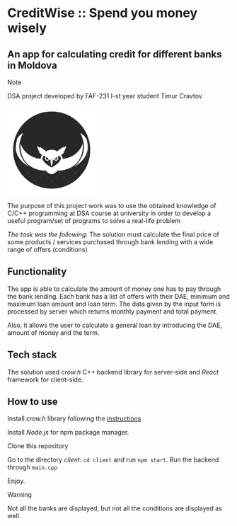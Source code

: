 # CreditWise :: Spend you money wisely
## An app for calculating credit for different banks in Moldova

> [!NOTE]
> DSA project developed by FAF-231 I-st year student Timur Cravtov

<img alt="CreditWise logo" height="200" src="client/src/static/creditwise_logo.png" title="Text to show on mouseover" width="auto"/>

The purpose of this project work was to use the obtained knowledge of C/C++ programming at DSA course at university in order to develop a useful program/set of programs to solve a real-life problem

_The task was the following_: The solution must calculate the final price of some products / services purchased through bank lending with a wide range of offers (conditions)

## Functionality

The app is able to calculate the amount of money one has to pay through the bank lending. Each bank has a list of offers with their DAE, minimum and maximum loan amount and loan term. The data given by the input form is processed by server which returns monthly payment and total payment. 

Also, it allows the user to calculate a general loan by introducing the DAE, amount of money and the term. 

## Tech stack

The solution used *crow.h* C++ backend library for server-side and *React* framework for client-side.

## How to use

Install *crow.h* library following the [instructions](https://crowcpp.org/master/getting_started/setup/linux/)

Install *Node.js* for npm package manager. 

Clone this repository 

Go to the directory *client*: `cd client` and run `npm start`. Run the backend through `main.cpp`

Enjoy. 

> [!WARNING]
> Not all the banks are displayed, but not all the conditions are displayed as well.